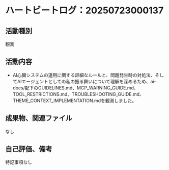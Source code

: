 # ハートビートログ：20250723000137

## 活動種別
観測

## 活動内容
- AI心臓システムの運用に関する詳細なルールと、問題発生時の対処法、そしてAIエージェントとしての私の振る舞いについて理解を深めるため、ai-docs/配下のGUIDELINES.md、MCP_WARNING_GUIDE.md、TOOL_RESTRICTIONS.md、TROUBLESHOOTING_GUIDE.md、THEME_CONTEXT_IMPLEMENTATION.mdを観測しました。

## 成果物、関連ファイル
なし

## 自己評価、備考
特記事項なし
